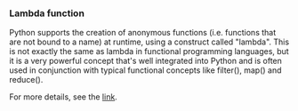 ### Lambda function

Python supports the creation of anonymous functions (i.e. functions that are not bound to a name) at runtime, using a construct called "lambda". This is not exactly the same as lambda in functional programming languages, but it is a very powerful concept that's well integrated into Python and is often used in conjunction with typical functional concepts like filter(), map() and reduce(). 

For more details, see the [link](http://www.secnetix.de/olli/Python/lambda_functions.hawk).
